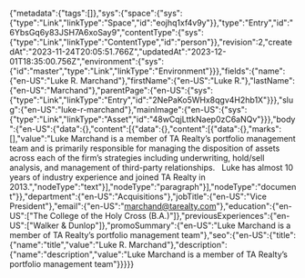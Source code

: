 {"metadata":{"tags":[]},"sys":{"space":{"sys":{"type":"Link","linkType":"Space","id":"eojhq1xf4v9y"}},"type":"Entry","id":"6YbsGq6y83JSH7A6xoSay9","contentType":{"sys":{"type":"Link","linkType":"ContentType","id":"person"}},"revision":2,"createdAt":"2023-11-24T20:05:51.766Z","updatedAt":"2023-12-01T18:35:00.756Z","environment":{"sys":{"id":"master","type":"Link","linkType":"Environment"}}},"fields":{"name":{"en-US":"Luke R. Marchand"},"firstName":{"en-US":"Luke R."},"lastName":{"en-US":"Marchand"},"parentPage":{"en-US":{"sys":{"type":"Link","linkType":"Entry","id":"2NePaKo5WHx8qgv4H2hb1X"}}},"slug":{"en-US":"luke-r-marchand"},"mainImage":{"en-US":{"sys":{"type":"Link","linkType":"Asset","id":"48wCqjLttkNaep0zC6aNQv"}}},"body":{"en-US":{"data":{},"content":[{"data":{},"content":[{"data":{},"marks":[],"value":"Luke Marchand is a member of TA Realty’s portfolio management team and is primarily responsible for managing the disposition of assets across each of the firm’s strategies including underwriting, hold/sell analysis, and management of third-party relationships.   Luke has almost 10 years of industry experience and joined TA Realty in 2013.","nodeType":"text"}],"nodeType":"paragraph"}],"nodeType":"document"}},"department":{"en-US":"Acquisitions"},"jobTitle":{"en-US":"Vice President"},"email":{"en-US":"marchand@tarealty.com"},"education":{"en-US":["The College of the Holy Cross (B.A.)"]},"previousExperiences":{"en-US":["Walker & Dunlop"]},"promoSummary":{"en-US":"Luke Marchand is a member of TA Realty’s portfolio management team"},"seo":{"en-US":{"title":{"name":"title","value":"Luke R. Marchand"},"description":{"name":"description","value":"Luke Marchand is a member of TA Realty’s portfolio management team"}}}}}
